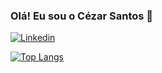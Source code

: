 ### Olá! Eu sou o Cézar Santos 👋

[![Linkedin](https://img.shields.io/badge/LinkedIn-0077B5?style=for-the-badge&logo=linkedin&logoColor=white)](https://www.linkedin.com/in/cezarbz/)

[![Top Langs](https://github-readme-stats.vercel.app/api/top-langs/?username=cezarBZ&show=prs_merged)](https://github.com/anuraghazra/github-readme-stats)
